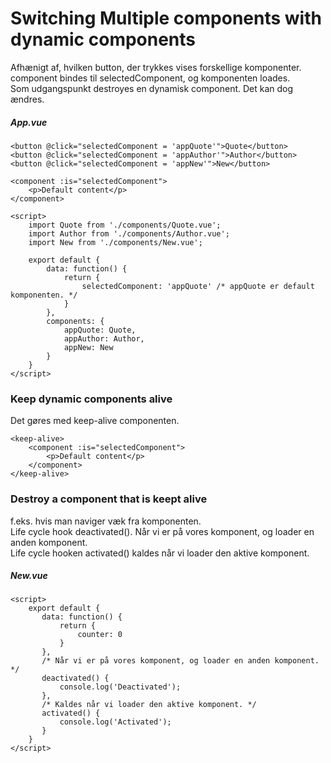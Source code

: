 # Switching Multiple components with dynamic components
Afhænigt af, hvilken button, der trykkes vises forskellige komponenter.  
component bindes til selectedComponent, og komponenten loades.  
Som udgangspunkt destroyes en dynamisk component. Det kan dog ændres.  

##### App.vue
```
<button @click="selectedComponent = 'appQuote'">Quote</button>
<button @click="selectedComponent = 'appAuthor'">Author</button>
<button @click="selectedComponent = 'appNew'">New</button>

<component :is="selectedComponent">
    <p>Default content</p>
</component>

<script>
    import Quote from './components/Quote.vue';
    import Author from './components/Author.vue';
    import New from './components/New.vue';

    export default {
        data: function() {
            return {
                selectedComponent: 'appQuote' /* appQuote er default komponenten. */
            }
        },
        components: {
            appQuote: Quote,
            appAuthor: Author,
            appNew: New
        }
    }
</script>
```

### Keep dynamic components alive
Det gøres med keep-alive componenten.  
```
<keep-alive>
    <component :is="selectedComponent">
        <p>Default content</p>
    </component>
</keep-alive>
```

### Destroy a component that is keept alive
f.eks. hvis man naviger væk fra komponenten.  
Life cycle hook deactivated(). Når vi er på vores komponent, og loader en anden komponent.  
Life cycle hooken activated() kaldes når vi loader den aktive komponent.  

##### New.vue
```
<script>
    export default {
       data: function() {
           return {
               counter: 0
           }
       },
       /* Når vi er på vores komponent, og loader en anden komponent. */
       deactivated() {
           console.log('Deactivated');
       },
       /* Kaldes når vi loader den aktive komponent. */
       activated() {
           console.log('Activated');
       }
    }
</script>
```
